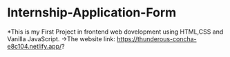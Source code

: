 # Internship-Application-Form
*This is my First Project in frontend web dovelopment using HTML,CSS and Vanilla JavaScript. 
->The website link:
https://thunderous-concha-e8c104.netlify.app/?